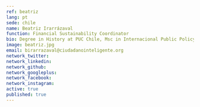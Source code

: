 ```yaml
---
ref: beatriz
lang: pt
sede: chile
name: Beatriz Irarrázaval
function: Financial Sustainability Coordinator
bio: Degree in History at PUC Chile, Msc in Internacional Public Policy at University College London, Master in Science and innovation Managment, Universidad Politectica de Valencia.
image: beatriz.jpg
email: birarrazaval@ciudadanointeligente.org
network_twitter:
network_linkedin:
network_github:
network_googleplus:
network_facebook:
network_instagram:
active: true
published: true
---
```


